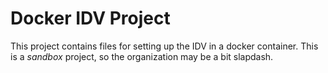 # Docker IDV Project

This project contains files for setting up the IDV in a docker container.  This is a *sandbox* project, so the organization may be a bit slapdash.

